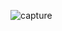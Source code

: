 ![capture](https://user-images.githubusercontent.com/18416366/31197265-2f511c6c-a96e-11e7-991a-1fe40a226d04.PNG)